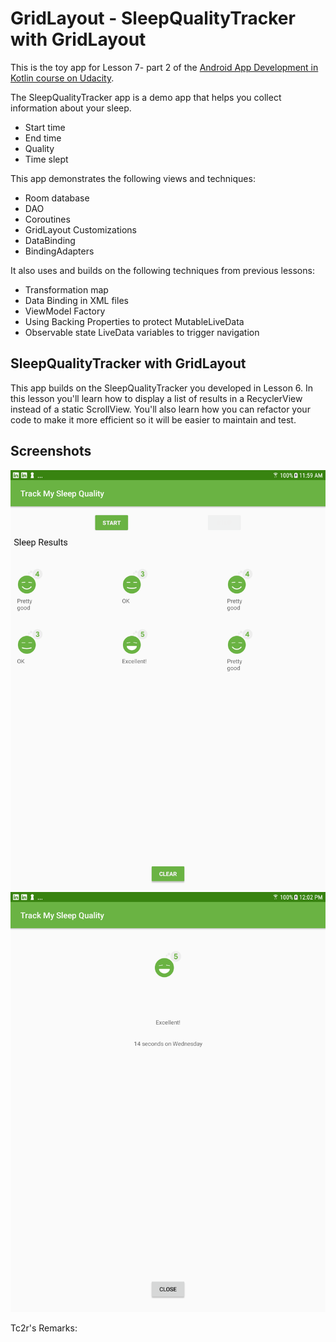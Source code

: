 # GridLayout - SleepQualityTracker with GridLayout

This is the toy app for Lesson 7- part 2 of the [Android App Development in Kotlin course on Udacity](https://classroom.udacity.com/courses/ud9012/).

The SleepQualityTracker app is a demo app that helps you collect information about your sleep.
* Start time
* End time
* Quality
* Time slept

This app demonstrates the following views and techniques:
* Room database
* DAO
* Coroutines
* GridLayout Customizations
* DataBinding
* BindingAdapters

It also uses and builds on the following techniques from previous lessons:
* Transformation map
* Data Binding in XML files
* ViewModel Factory
* Using Backing Properties to protect MutableLiveData
* Observable state LiveData variables to trigger navigation
## SleepQualityTracker with GridLayout

This app builds on the SleepQualityTracker you developed in Lesson 6.  In this lesson you'll learn how to display a list of results in a RecyclerView instead of a static ScrollView. You'll also learn how you can refactor your code to make it more efficient so it will be easier to maintain and test.

## Screenshots

![Screenshot1](screenshots/sleep_tracker_recycler_home.png)
![Screenshot2](screenshots/sleep_tracker_recycler_detail.png)

Tc2r's Remarks:

